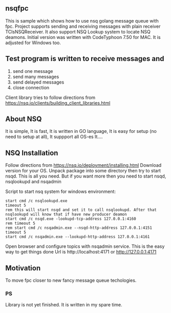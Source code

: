 ## nsqfpc

This is sample which shows how to use nsq golang message queue with fpc.
Project supports sending and receiving messages with plain receiver TClsNSQReceiver.
It also support NSQ Lookup system to locate NSQ deamons.
Initial version was written with CodeTyphoon 7.50 for MAC.
It is adjusted for Windows too. 

## Test program is written to receive messages and
1. send one message
2. send many messages
3. send delayed messages
4. close connection

Client library tries to follow directions from https://nsq.io/clients/building_client_libraries.html

## About NSQ
It is simple, 
It is fast, 
It is written in GO language, 
It is easy for setup (no need to setup at all), 
It suppport all OS-es
It....

## NSQ Installation
Follow directions from https://nsq.io/deployment/installing.html
Download version for your OS. Unpack package into some directory then try to start nsqd.
This is all you need. But if you want more then you need to start 
nsqd, nsqlookupd and nsqadmin

Script to start nsq system for windows environment:
```
start cmd /c nsqlookupd.exe
timeout 5
rem this will start nsqd and set it to call nsqlookupd. After that nsqlookupd will know that if have new producer deamon
start cmd /c nsqd.exe -lookupd-tcp-address 127.0.0.1:4160
rem timeout 5
rem start cmd /c nsqadmin.exe --nsqd-http-address 127.0.0.1:4151
timeout 5
start cmd /c nsqadmin.exe --lookupd-http-address 127.0.0.1:4161
```

Open browser and configure topics with nsqadmin service. This is the easy way to get things done
Url is http://localhost:4171 or http://127.0.0.1:4171

## Motivation
To move fpc closer to new fancy message queue techologies.

### PS
Library is not yet finished. It is written in my spare time.
